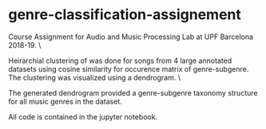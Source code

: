 # genre-classification-assignement

Course Assignment for Audio and Music Processing Lab at UPF Barcelona 2018-19. \

Heirarchial clustering of was done for songs from 4 large annotated datasets using cosine similarity for occurence matrix of genre-subgenre. The clustering was visualized using a dendrogram. \

The generated dendrogram provided a genre-subgenre taxonomy structure for all music genres in the dataset.

All code is contained in the jupyter notebook.
